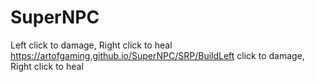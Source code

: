 # SuperNPC
Left click to damage, Right click to heal
https://artofgaming.github.io/SuperNPC/SRP/BuildLeft click to damage, Right click to heal

